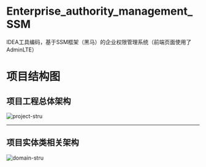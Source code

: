 # Enterprise_authority_management_SSM
IDEA工具编码，基于SSM框架（黑马）的企业权限管理系统（前端页面使用了AdminLTE）


# 项目结构图
## 项目工程总体架构
![project-stru](https://s1.ax1x.com/2020/09/04/wkC4KO.png)

--- 
## 项目实体类相关架构
![domain-stru](https://s1.ax1x.com/2020/09/04/wkCADe.png)
